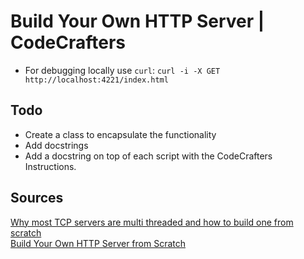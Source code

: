 # Build Your Own HTTP Server | CodeCrafters

- For debugging locally use `curl`: `curl -i -X GET http://localhost:4221/index.html`

## Todo
- Create a class to encapsulate the functionality
- Add docstrings
- Add a docstring on top of each script with the CodeCrafters Instructions.

## Sources
[Why most TCP servers are multi threaded and how to build one from scratch](https://www.youtube.com/watch?v=f9gUFy-9uCM) \
[Build Your Own HTTP Server from Scratch](https://www.youtube.com/watch?v=1NiVabKE7Fk)

